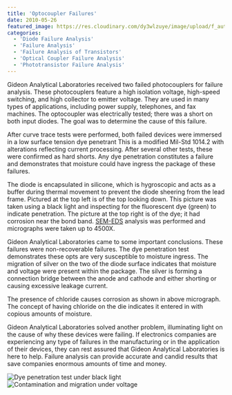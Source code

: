 ```yaml
---
title: 'Optocoupler Failures'
date: 2010-05-26
featured_image: https://res.cloudinary.com/dy3wlzuye/image/upload/f_auto,c_scale,w_250/v1/GideonLabs/Dye-penetration-test-under-black-light.jpg
categories:
  - 'Diode Failure Analysis'
  - 'Failure Analysis'
  - 'Failure Analysis of Transistors'
  - 'Optical Coupler Failure Analysis'
  - 'Phototransistor Failure Analysis'
---
```


Gideon Analytical Laboratories received two failed photocouplers for failure analysis. These photocouplers feature a high isolation voltage, high-speed switching, and high collector to emitter voltage. They are used in many types of applications, including power supply, telephones, and fax machines. The optocoupler was electrically tested; there was a short on both input diodes. The goal was to determine the cause of this failure.

After curve trace tests were performed, both failed devices were immersed in a low surface tension dye penetrant This is a modified Mil-Std 1014.2 with alterations reflecting current processing. After several other tests, these were confirmed as hard shorts. Any dye penetration constitutes a failure and demonstrates that moisture could have ingress the package of these failures.

The diode is encapsulated in silicone, which is hygroscopic and acts as a buffer during thermal movement to prevent the diode sheering from the lead frame. Pictured at the top left is of the top looking down. This picture was taken using a black light and inspecting for the fluorescent dye (green) to indicate penetration. The picture at the top right is of the dye; it had corrosion near the bond band. [SEM-EDS](/analytical-services/scanning-electron-microscopy/) analysis was performed and micrographs were taken up to 4500X.

Gideon Analytical Laboratories came to some important conclusions. These failures were non-recoverable failures. The dye penetration test demonstrates these opts are very susceptible to moisture ingress. The migration of silver on the two of the diode surface indicates that moisture and voltage were present within the package. The silver is forming a connection bridge between the anode and cathode and either shorting or causing excessive leakage current.

The presence of chloride causes corrosion as shown in above micrograph. The concept of having chloride on the die indicates it entered in with copious amounts of moisture.

Gideon Analytical Laboratories solved another problem, illuminating light on the cause of why these devices were failing. If electronics companies are experiencing any type of failures in the manufacturing or in the application of their devices, they can rest assured that Gideon Analytical Laboratories is here to help. Failure analysis can provide accurate and candid results that save companies enormous amounts of time and money.

![Dye penetration test under black light](https://res.cloudinary.com/dy3wlzuye/image/upload/f_auto,c_scale,w_300/GideonLabs/Dye-penetration-test-under-black-light.jpg 'Dye penetration test under black light')
![Contamination and migration under voltage](https://res.cloudinary.com/dy3wlzuye/image/upload/f_auto,c_scale,w_300/GideonLabs/Contamination-and-migration-under-voltage.jpg 'Contamination and migration under voltage')
